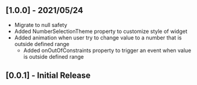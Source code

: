 ## [1.0.0] - 2021/05/24
* Migrate to null safety
* Added NumberSelectionTheme property to customize style of widget
* Added animation when user try to change value to a number that is outside defined range
  * Added onOutOfConstraints property to trigger an event when value is outside defined range

## [0.0.1] - Initial Release